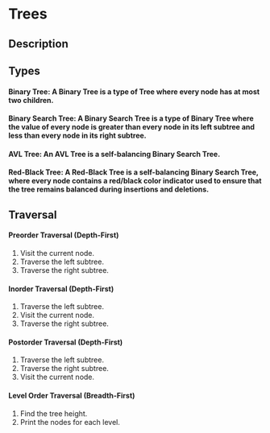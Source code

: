 # Trees

## Description

## Types
#### Binary Tree: A Binary Tree is a type of Tree where every node has at most two children.
#### Binary Search Tree: A Binary Search Tree is a type of Binary Tree where the value of every node is greater than every node in its left subtree and less than every node in its right subtree.
#### AVL Tree: An AVL Tree is a self-balancing Binary Search Tree.
#### Red-Black Tree: A Red-Black Tree is a self-balancing Binary Search Tree, where every node contains a red/black color indicator used to ensure that the tree remains balanced during insertions and deletions.

## Traversal

#### **Preorder Traversal (Depth-First)**
  1. Visit the current node.
  2. Traverse the left subtree.
  3. Traverse the right subtree.

#### **Inorder Traversal (Depth-First)**
  1. Traverse the left subtree.
  2. Visit the current node.
  3. Traverse the right subtree.

#### **Postorder Traversal (Depth-First)**
  1. Traverse the left subtree.
  2. Traverse the right subtree.
  3. Visit the current node.

#### **Level Order Traversal (Breadth-First)**
  1. Find the tree height.
  2. Print the nodes for each level.
